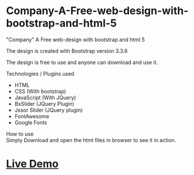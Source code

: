 # Company-A-Free-web-design-with-bootstrap-and-html-5
"Company" A Free web-design with bootstrap and html 5

The design is created with Bootstrap version 3.3.6<br />

<p>The design is free to use and anyone can download and use it.</p>

Technologies / Plugins used<br />
<ul>
  <li>HTML</li>
  <li>CSS (With bootstrap)</li>
  <li>JavaScript (With JQuery)</li>
  <li>BxSlider (JQuery Plugin)</li>
  <li>Jssor Slider (JQuery plugin)</li>
  <li>FontAwesome</li>
  <li>Google Fonts</li>
</ul>

How to use<br />
Simply Download and open the html files in browser to see it in action.

<h1><a href="http://www.test.ninjazin.com/d1">Live Demo</a></h1>



